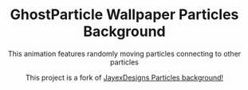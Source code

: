 <h1 align="center">GhostParticle Wallpaper Particles Background</h1>
<p align="center">This animation features randomly moving particles connecting to other particles</p>
<p align="center">This project is a fork of <a href="https://github.com/JayexDesigns/particles-background">JayexDesigns Particles background!</a> </p>
<br/>
